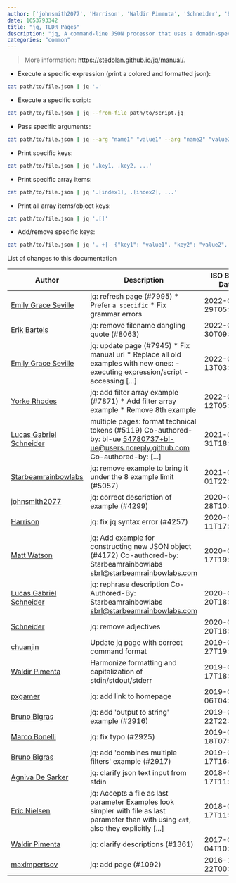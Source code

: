 ```yaml
---
author: ['johnsmith2077', 'Harrison', 'Waldir Pimenta', 'Schneider', 'Emily Grace Seville', 'Matt Watson', 'Marco Bonelli', 'Agniva De Sarker', 'pxgamer', 'chuanjin', 'Eric Nielsen', 'Yorke Rhodes', 'Erik Bartels', 'maximpertsov', 'Bruno Bigras', 'Lucas Gabriel Schneider', 'Starbeamrainbowlabs']
date: 1653793342
title: "jq, TLDR Pages"
description: "jq, A command-line JSON processor that uses a domain-specific language."
categories: "common"
---
```

> More information: <https://stedolan.github.io/jq/manual/>.

- Execute a specific expression (print a colored and formatted json):

```bash
cat path/to/file.json | jq '.'
```

- Execute a specific script:

```bash
cat path/to/file.json | jq --from-file path/to/script.jq
```

- Pass specific arguments:

```bash
cat path/to/file.json | jq --arg "name1" "value1" --arg "name2" "value2" ... '. + $ARGS.named'
```

- Print specific keys:

```bash
cat path/to/file.json | jq '.key1, .key2, ...'
```

- Print specific array items:

```bash
cat path/to/file.json | jq '.[index1], .[index2], ...'
```

- Print all array items/object keys:

```bash
cat path/to/file.json | jq '.[]'
```

- Add/remove specific keys:

```bash
cat path/to/file.json | jq '. +|- {"key1": "value1", "key2": "value2", ...}'
```
List of changes to this documentation


Author | Description | ISO 8601 Date | GitHub link
------|-----|-----|-----
[Emily Grace Seville](mailto:emilyseville7cf@gmail.com) | jq: refresh page (#7995) * Prefer `a specific` * Fix grammar errors | 2022-05-29T05:02:22 | [47479477449c](https://github.com/tldr-pages/tldr/commit/47479477449cff1a76276aabd0dd07244e8cab51)
[Erik Bartels](mailto:eb@soundcloud.com) | jq: remove filename dangling quote (#8063) | 2022-04-30T09:07:02 | [61805c1a2557](https://github.com/tldr-pages/tldr/commit/61805c1a2557b6004374e0950f7d027b2a65020e)
[Emily Grace Seville](mailto:emilyseville7cf@gmail.com) | jq: update page (#7945) * Fix manual url * Replace all old examples with new ones: - executing expression/script - accessing [...] | 2022-04-13T03:45:18 | [f0dacdbd2098](https://github.com/tldr-pages/tldr/commit/f0dacdbd20986a8fef80179f94f120df3234928e)
[Yorke Rhodes](mailto:email@yorke.dev) | jq: add filter array example (#7871) * Add filter array example * Remove 8th example | 2022-03-12T05:08:08 | [fc874d901b15](https://github.com/tldr-pages/tldr/commit/fc874d901b15f45d16ae8902e2d8b53cd8bad595)
[Lucas Gabriel Schneider](mailto:casdpa@gmail.com) | multiple pages: format technical tokens (#5119) Co-authored-by: bl-ue <54780737+bl-ue@users.noreply.github.com> Co-authored-by: [...] | 2021-01-31T18:05:18 | [a5fe31bc47ae](https://github.com/tldr-pages/tldr/commit/a5fe31bc47aece3efa5e66b52b3cf384f27d5d72)
[Starbeamrainbowlabs](mailto:sbrl@starbeamrainbowlabs.com) | jq: remove example to bring it under the 8 example limit (#5057) | 2021-01-01T22:30:53 | [a1b636f844b8](https://github.com/tldr-pages/tldr/commit/a1b636f844b82fd0fcc5496b2e26932684137c2a)
[johnsmith2077](mailto:66582070+johnsmith2077@users.noreply.github.com) | jq: correct description of example (#4299) | 2020-08-28T10:25:06 | [595194214314](https://github.com/tldr-pages/tldr/commit/595194214314eed8e9066d0a51c094391cae7122)
[Harrison](mailto:mccullough.harrison@gmail.com) | jq: fix jq syntax error (#4257) | 2020-08-11T17:49:43 | [677ca84ceb20](https://github.com/tldr-pages/tldr/commit/677ca84ceb201fbad54ebc1462031586691fcca1)
[Matt Watson](mailto:matthew.watson1990@googlemail.com) | jq: Add example for constructing new JSON object (#4172) Co-authored-by: Starbeamrainbowlabs <sbrl@starbeamrainbowlabs.com> | 2020-07-17T19:37:49 | [fc69d1297dee](https://github.com/tldr-pages/tldr/commit/fc69d1297dee295a9025e4a1220a405d40ee307d)
[Lucas Gabriel Schneider](mailto:casdpa@gmail.com) | jq: rephrase description Co-Authored-By: Starbeamrainbowlabs <sbrl@starbeamrainbowlabs.com> | 2020-02-20T18:00:28 | [36dae50265e1](https://github.com/tldr-pages/tldr/commit/36dae50265e1aa8a43b0c12e0e47954c1bce25fc)
[Schneider](mailto:lucas.schneider@sap.com) | jq: remove adjectives | 2020-02-20T18:00:28 | [2ea46b006fa1](https://github.com/tldr-pages/tldr/commit/2ea46b006fa10740bcc38e5a5c0e9886bbcedca9)
[chuanjin](mailto:chuan.jin.813@gmail.com) | Update jq page with correct command format | 2019-06-27T19:07:24 | [14cefcc7f96a](https://github.com/tldr-pages/tldr/commit/14cefcc7f96a997fc5f43f6c2abd51e457574f0b)
[Waldir Pimenta](mailto:waldyrious@gmail.com) | Harmonize formatting and capitalization of stdin/stdout/stderr | 2019-06-17T18:39:58 | [cf25745db1d8](https://github.com/tldr-pages/tldr/commit/cf25745db1d86744c762e15e6a2ba04ef9f9acc1)
[pxgamer](mailto:owzie123@gmail.com) | jq: add link to homepage | 2019-06-06T04:42:48 | [afd88db28233](https://github.com/tldr-pages/tldr/commit/afd88db28233433aaaeb500249564e1153c2d68b)
[Bruno Bigras](mailto:bigras.bruno@gmail.com) | jq: add 'output to string' example (#2916) | 2019-04-22T22:22:29 | [c24e2d610c65](https://github.com/tldr-pages/tldr/commit/c24e2d610c65e7b8572a47ba42927669d6bbf498)
[Marco Bonelli](mailto:mebeim@users.noreply.github.com) | jq: fix typo (#2925) | 2019-04-18T07:45:39 | [e952f260dcdf](https://github.com/tldr-pages/tldr/commit/e952f260dcdf436d1582a97355bb4432335ff2bd)
[Bruno Bigras](mailto:bigras.bruno@gmail.com) | jq: add 'combines multiple filters' example (#2917) | 2019-04-17T16:55:23 | [1c66acf26847](https://github.com/tldr-pages/tldr/commit/1c66acf26847a9e7e5091cd580e2926ff89b8728)
[Agniva De Sarker](mailto:agnivade@yahoo.co.in) | jq: clarify json text input from stdin | 2018-04-17T11:05:20 | [1fd030ef01a3](https://github.com/tldr-pages/tldr/commit/1fd030ef01a357789fe233e7b4195a537dc464a1)
[Eric Nielsen](mailto:eric@amalgamar.com.br) | jq: Accepts a file as last parameter Examples look simpler with file as last parameter than with using `cat`, also they explicitly [...] | 2018-04-17T11:05:20 | [a2d755a50401](https://github.com/tldr-pages/tldr/commit/a2d755a504012af2932919fbd9dd36e4b1913a27)
[Waldir Pimenta](mailto:waldyrious@gmail.com) | jq: clarify descriptions (#1361) | 2017-05-04T10:35:38 | [7ca686634d69](https://github.com/tldr-pages/tldr/commit/7ca686634d69d983b9e3ba5ffe6463e16479aa8f)
[maximpertsov](mailto:maxim.pertsov@gmail.com) | jq: add page (#1092) | 2016-12-22T00:40:12 | [89c2015940c2](https://github.com/tldr-pages/tldr/commit/89c2015940c27891f6d57f0bd1cf6f4c8f186345)

